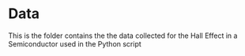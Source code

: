 # Data
This is the folder contains the the data collected for the Hall Effect in a Semiconductor used in the Python script
